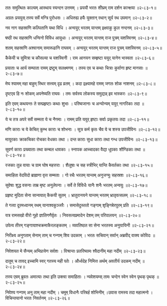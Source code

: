 ततः समुत्थितः काल्यम् आस्थाय स्यन्दन उत्तमम् ।
प्रययौ भरतः शीघ्रम् राम दर्शन कान्क्षया ॥२-८३-१॥

अग्रतः प्रययुस् तस्य सर्वे मन्त्रि पुरोधसः ।
अधिरुह्य हयैः युक्तान् रथान् सूर्य रथ उपमान् ॥२-८३-२॥

नव नाग सहस्राणि कल्पितानि यथा विधि ।
अन्वयुर् भरतम् यान्तम् इक्ष्वाकु कुल नन्दनम् ॥२-८३-३॥

षष्ठी रथ सहस्राणि धन्विनो विविध आयुधाः ।
अन्वयुर् भरतम् यान्तम् राज पुत्रम् यशस्विनम् ॥२-८३-४॥

शतम् सहस्राणि अश्वानाम् समारूढानि राघवम् ।
अन्वयुर् भरतम् यान्तम् राज पुत्रम् यशस्विनम् ॥२-८३-५॥

कैकेयी च सुमित्रा च कौसल्या च यशस्विनी ।
राम आनयन सम्हृष्टा ययुर् यानेन भास्वता ॥२-८३-६॥

प्रयाताः च आर्य सम्घाता रामम् द्रष्टुम् सलक्ष्मणम् ।
तस्य एव च कथाः चित्राः कुर्वाणा हृष्ट मानसाः ॥२-८३-७॥

मेघ श्यामम् महा बाहुम् स्थिर सत्त्वम् दृढ व्रतम् ।
कदा द्रक्ष्यामहे रामम् जगतः शोक नाशनम् ॥२-८३-८॥

दृष्टएव हि नः शोकम् अपनेष्यति राघवः ।
तमः सर्वस्य लोकस्य समुद्यन्न् इव भास्करः ॥२-८३-९॥

इति एवम् कथयन्तः ते सम्प्रहृष्टाः कथाः शुभाः ।
परिष्वजानाः च अन्योन्यम् ययुर् नागरिकाः तदा ॥२-८३-१०॥

ये च तत्र अपरे सर्वे सम्मता ये च नैगमाः ।
रामम् प्रति ययुर् हृष्टाः सर्वाः प्रकृतयः तदा ॥२-८३-११॥

मणि काराः च ये केचित् कुम्भ काराः च शोभनाः ।
सूत्र कर्म कृतः चैव ये च शस्त्र उपजीविनः ॥२-८३-१२॥

मायूरकाः क्राकचिका रोचका वेधकाः तथा ।
दन्त काराः सुधा काराः तथा गन्ध उपजीविनः ॥२-८३-१३॥

सुवर्ण काराः प्रख्याताः तथा कम्बल धावकाः ।
स्नापक आच्चादका वैद्या धूपकाः शौण्डिकाः तथा ॥२-८३-१४॥

रजकाः तुन्न वायाः च ग्राम घोष महत्तराः ।
शैलूषाः च सह स्त्रीभिर् यान्ति कैवर्तकाः तथा ॥२-८३-१५॥

समाहिता वेदविदो ब्राह्मणा वृत्त सम्मताः ।
गो रथैः भरतम् यान्तम् अनुजग्मुः सहस्रशः ॥२-८३-१६॥

सुवेषाः शुद्ध वसनाः ताम्र मृष्ट अनुलेपनाः ।
सर्वे ते विविधैः यानैः शनैः भरतम् अन्वयुः ॥२-८३-१७॥

प्रहृष्ट मुदिता सेना सान्वयात् कैकयी सुतम् ।
भ्रातुरानयने यान्तम् भरतम् भ्रातृवत्सलम् ॥२-८३-१८॥

ते गत्वा दूरमध्वानम् रथम् यानाश्वकुञ्जरैः ।
समासेदुस्ततो गङ्गाम् शृङ्गिबेरपुरम् प्रति ॥२-८३-१९॥

यत्र रामसखो वीरो गुहो ज्ञातिगणैर्वृतः ।
निवसत्यप्रमादेन देशम् तम् परिपालयन् ॥२-८३-२०॥

उपेत्य तीरम् गङ्गायाश्चक्रमाकैरलङ्कतम् ।
व्यवतिष्ठत सा सेना भरतस्य अनुयायिनी ॥२-८३-२१॥

निरीक्ष्य अनुगताम् सेनाम् ताम् च गन्गाम् शिव उदकाम् ।
भरतः सचिवान् सर्वान् अब्रवीद् वाक्य कोविदः ॥२-८३-२२॥

निवेशयत मे सैन्यम् अभिप्रायेण सर्वशः ।
विश्रान्तः प्रतरिष्यामः श्वैदानीम् महा नदीम् ॥२-८३-२३॥

दातुम् च तावद् इच्चामि स्वर् गतस्य मही पतेः ।
और्ध्वदेह निमित्त अर्थम् अवतीर्य उदकम् नदीम् ॥२-८३-२४॥

तस्य एवम् ब्रुवतः अमात्याः तथा इति उक्त्वा समाहिताः ।
न्यवेशयम्स् तामः चन्देन स्वेन स्वेन पृथक् पृथक् ॥२-८३-२५॥

निवेश्य गन्गाम् अनु ताम् महा नदीम् ।
चमूम् विधानैः परिबर्ह शोभिनीम् ।उवास रामस्य तदा महात्मनो ।विचिन्तयानो भरतः निवर्तनम् ॥२-८३-२६॥

